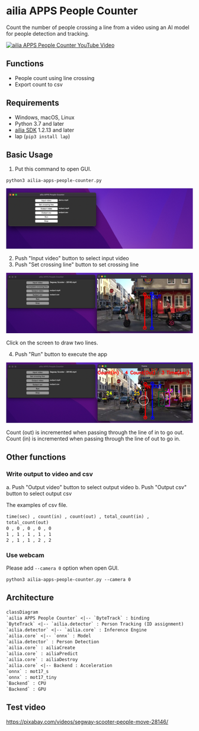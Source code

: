# ailia APPS People Counter

Count the number of people crossing a line from a video using an AI model for people detection and tracking.

[![ailia APPS People Counter YouTube Video](http://img.youtube.com/vi/AvZUIf-nsvg/0.jpg)](https://www.youtube.com/watch?v=AvZUIf-nsvg)

## Functions

- People count using line crossing
- Export count to csv

## Requirements

- Windows, macOS, Linux
- Python 3.7 and later
- [ailia SDK](https://github.com/axinc-ai/ailia-models/blob/master/TUTORIAL.md) 1.2.13 and later
- lap (`pip3 install lap`)

## Basic Usage

1. Put this command to open GUI.

```
python3 ailia-apps-people-counter.py
```

![Open GUI](./tutorial/open.png)

2. Push "Input video" button to select input video
3. Push "Set crossing line" button to set crossing line

![Set crossing line](./tutorial/crossing_line.png)

Click on the screen to draw two lines.

4. Push "Run" button to execute the app

![Run app](./tutorial/run.png)

Count (out) is incremented when passing through the line of in to go out. Count (in) is incremented when passing through the line of out to go in.

## Other functions

### Write output to video and csv

a. Push "Output video" button to select output video
b. Push "Output csv" button to select output csv

The examples of csv file.

```
time(sec) , count(in) , count(out) , total_count(in) , total_count(out)
0 , 0 , 0 , 0 , 0
1 , 1 , 1 , 1 , 1
2 , 1 , 1 , 2 , 2
```

### Use webcam

Please add `--camera 0` option when open GUI.

```
python3 ailia-apps-people-counter.py --camera 0
```

## Architecture

```mermaid
classDiagram
`ailia APPS People Counter` <|-- `ByteTrack` : binding
`ByteTrack` <|-- `ailia.detector` : Person Tracking (ID assignment)
`ailia.detector` <|-- `ailia.core` : Inference Engine
`ailia.core` <|-- `onnx` : Model
`ailia.detector` : Person Detection
`ailia.core` : ailiaCreate
`ailia.core` : ailiaPredict
`ailia.core` : ailiaDestroy
`ailia.core` <|-- Backend : Acceleration
`onnx` : mot17_s
`onnx` : mot17_tiny
`Backend` : CPU
`Backend` : GPU
```

## Test video

https://pixabay.com/videos/segway-scooter-people-move-28146/

